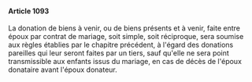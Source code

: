 #### Article 1093

La donation de biens à venir, ou de biens présents et à venir, faite entre époux par contrat de mariage, soit simple, soit réciproque, sera soumise aux règles établies par le chapitre précédent, à l'égard des donations pareilles qui leur seront faites par un tiers, sauf qu'elle ne sera point transmissible aux enfants issus du mariage, en cas de décès de l'époux donataire avant l'époux donateur.

